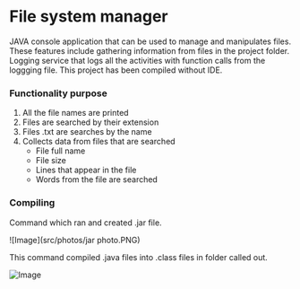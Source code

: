 # File system manager
JAVA console application that can be used to manage and manipulates files. These features include gathering information from files in the project folder. Logging service that logs all the activities with function calls from the loggging file. This project has been compiled without IDE.

### Functionality purpose

1. All the file names are printed
2. Files are searched by their extension
3. Files .txt are searches by the name
4. Collects data from files that are searched
    - File full name
    - File size
    - Lines that appear in the file
    - Words from the file are searched

### Compiling

Command which ran and created .jar file.

![Image](src/photos/jar photo.PNG)


This command compiled .java files into .class files in folder called out.

![Image](src/photos/Javac_complie.png)
